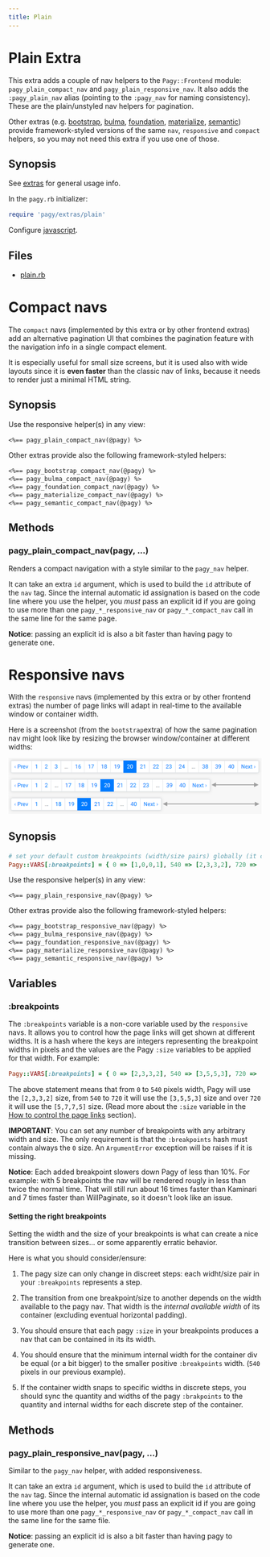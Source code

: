 ```yaml
---
title: Plain
---
```

# Plain Extra

This extra adds a couple of nav helpers to the `Pagy::Frontend` module: `pagy_plain_compact_nav` and `pagy_plain_responsive_nav`. It also adds the `:pagy_plain_nav` alias (pointing to the `:pagy_nav` for naming consistency). These are the plain/unstyled nav helpers for pagination.

Other extras (e.g. [bootstrap](bootstrap.md), [bulma](bulma.md), [foundation](foundation.md), [materialize](materialize.md), [semantic](semantic.md)) provide framework-styled versions of the same `nav`, `responsive` and `compact` helpers, so you may not need this extra if you use one of those.

## Synopsis

See [extras](../extras.md) for general usage info.

In the `pagy.rb` initializer:

```ruby
require 'pagy/extras/plain'
```

Configure [javascript](../extras.md#javascript).

## Files

- [plain.rb](https://github.com/ddnexus/pagy/blob/master/lib/pagy/extras/plain.rb)

# Compact navs

The `compact` navs (implemented by this extra or by other frontend extras) add an alternative pagination UI that combines the pagination feature with the navigation info in a single compact element.

It is especially useful for small size screens, but it is used also with wide layouts since it is __even faster__ than the classic nav of links, because it needs to render just a minimal HTML string.

## Synopsis

Use the responsive helper(s) in any view:

```erb
<%== pagy_plain_compact_nav(@pagy) %>
```

Other extras provide also the following framework-styled helpers:

```erb
<%== pagy_bootstrap_compact_nav(@pagy) %>
<%== pagy_bulma_compact_nav(@pagy) %>
<%== pagy_foundation_compact_nav(@pagy) %>
<%== pagy_materialize_compact_nav(@pagy) %>
<%== pagy_semantic_compact_nav(@pagy) %>
```

## Methods

### pagy_plain_compact_nav(pagy, ...)

Renders a compact navigation with a style similar to the `pagy_nav` helper.

It can take an extra `id` argument, which is used to build the `id` attribute of the `nav` tag. Since the internal automatic id assignation is based on the code line where you use the helper, you _must_ pass an explicit id if you are going to use more than one `pagy_*_responsive_nav` or `pagy_*_compact_nav` call in the same line for the same page.

**Notice**: passing an explicit id is also a bit faster than having pagy to generate one.

# Responsive navs

With the `responsive` navs (implemented by this extra or by other frontend extras) the number of page links will adapt in real-time to the available window or container width.

Here is a screenshot (from the `bootstrap`extra) of how the same pagination nav might look like by resizing the browser window/container at different widths:

![pagy-responsive](../assets/images/pagy-responsive-g.png)

## Synopsis

```ruby
# set your default custom breakpoints (width/size pairs) globally (it can be overridden per Pagy instance)
Pagy::VARS[:breakpoints] = { 0 => [1,0,0,1], 540 => [2,3,3,2], 720 => [3,4,4,3] }
```

Use the responsive helper(s) in any view:

```erb
<%== pagy_plain_responsive_nav(@pagy) %>
```

Other extras provide also the following framework-styled helpers:

```erb
<%== pagy_bootstrap_responsive_nav(@pagy) %>
<%== pagy_bulma_responsive_nav(@pagy) %>
<%== pagy_foundation_responsive_nav(@pagy) %>
<%== pagy_materialize_responsive_nav(@pagy) %>
<%== pagy_semantic_responsive_nav(@pagy) %>
```

## Variables

### :breakpoints

The `:breakpoints` variable is a non-core variable used by the `responsive` navs. It allows you to control how the page links will get shown at different widths. It is a hash where the keys are integers representing the breakpoint widths in pixels and the values are the Pagy `:size` variables to be applied for that width.
 For example:

```ruby
Pagy::VARS[:breakpoints] = { 0 => [2,3,3,2], 540 => [3,5,5,3], 720 => [5,7,7,5] }
```

The above statement means that from `0` to `540` pixels width, Pagy will use the `[2,3,3,2]` size, from `540` to `720` it will use the `[3,5,5,3]` size and over `720` it will use the `[5,7,7,5]` size. (Read more about the `:size` variable in the [How to control the page links](../how-to.md#controlling-the-page-links) section).

**IMPORTANT**: You can set any number of breakpoints with any arbitrary width and size. The only requirement is that the `:breakpoints` hash must contain always the `0` size. An `ArgumentError` exception will be raises if it is missing.

**Notice**: Each added breakpoint slowers down Pagy of less than 10%. For example: with 5 breakpoints the nav will be rendered rougly in less than twice the normal time. That will still run about 16 times faster than Kaminari and 7 times faster than WillPaginate, so it doesn't look like an issue.

#### Setting the right breakpoints

Setting the width and the size of your breakpoints is what can create a nice transition between sizes... or some apparently erratic behavior.

Here is what you should consider/ensure:

1. The pagy size can only change in discreet steps: each widht/size pair in your `:breakpoints` represents a step.

2. The transition from one breakpoint/size to another depends on the width available to the pagy nav. That width is the _internal available width_ of its container (excluding eventual horizontal padding).

3. You should ensure that each pagy `:size` in your breakpoints produces a nav that can be contained in its its width.

4. You should ensure that the minimum internal width for the container div be equal (or a bit bigger) to the smaller positive `:breakpoints` width. (`540` pixels in our previous example).

5. If the container width snaps to specific widths in discrete steps, you should sync the quantity and widths of the pagy `:brakpoints` to the quantity and internal widths for each discrete step of the container.

## Methods

### pagy_plain_responsive_nav(pagy, ...)

Similar to the `pagy_nav` helper, with added responsiveness.

It can take an extra `id` argument, which is used to build the `id` attribute of the `nav` tag. Since the internal automatic id assignation is based on the code line where you use the helper, you _must_ pass an explicit id if you are going to use more than one `pagy_*_responsive_nav` or `pagy_*_compact_nav` call in the same line for the same file.

**Notice**: passing an explicit id is also a bit faster than having pagy to generate one.
